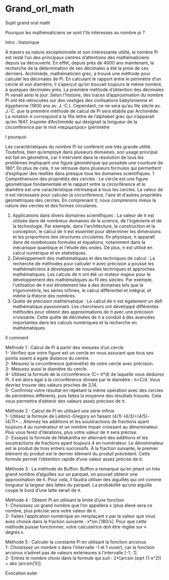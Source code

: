 # Grand_orl_math

Sujet grand oral math

Pourquoi les mathématiciens se sont t’ils intéressés au nombre pi ?

Intro : historique 

À travers sa nature exceptionnelle et son intéressante utilité, le nombre Pi est resté l’un des principaux centres d’attentions des mathématiciens depuis sa découverte. En effet, depuis près de 4000 ans maintenant, la recherche de la détermination de ses décimales a été la proie de ces derniers. Archimède, mathématicien grec, a trouvé une méthode pour calculer les décimales de Pi. En calculant le rapport entre le périmètre d’un cercle et son diamètre, il s’aperçut qu’on trouvait toujours le même nombre, à quelques décimales près. La première méthode d’obtention des décimales Pi venait ainsi le jour. Selon l’histoire, des traces d’approximation du nombre Pi ont été retrouvées sur des vestiges des civilisations babylonienne et égyptienne (1800 ans av. J.-C.). Cependant, ce ne sera qu’au IIIe siècle av. J.-C. que la première méthode de calcul de Pi sera établie par Archimède. La notation π correspond à la 16e lettre de l’alphabet grec qui n’apparait qu’en 1647. Inspirée d’Archimède qui désignait la longueur de la circonférence par le mot «περιμετροε» (périmètre

I pourquoi 

Les caractéristiques du nombre Pi lui confèrent une très grande utilité. Toutefois, bien qu’employé dans plusieurs domaines, son usage principal est fait en géométrie, car il intervient dans la résolution de tous les problèmes impliquant une figure géométrique qui possède une courbure de 180°. En plus de cela, π se retrouve dans plusieurs formules qui permettent d’expliquer des réalités dans presque tous les domaines scientifiques. 	1	Compréhension des propriétés des cercles : Le cercle est une figure géométrique fondamentale et le rapport entre la circonférence et le diamètre est une caractéristique intrinsèque à tous les cercles. La valeur de π est nécessaire pour calculer la circonférence, l'aire et d'autres propriétés géométriques des cercles. En comprenant π, nous comprenons mieux la nature des cercles et des formes circulaires.
1. Applications dans divers domaines scientifiques : La valeur de π est utilisée dans de nombreux domaines de la science, de l'ingénierie et de la technologie. Par exemple, dans l'architecture, la construction et la conception, le calcul de π est essentiel pour déterminer les dimensions et les proportions des structures circulaires. En physique, π apparaît dans de nombreuses formules et équations, notamment dans la mécanique quantique et l'étude des ondes. De plus, π est utilisé en calcul numérique et en statistiques.
2. Développement des mathématiques et des techniques de calcul : La recherche de méthodes pour calculer π avec précision a poussé les mathématiciens à développer de nouvelles techniques et approches mathématiques. Les calculs de π ont été un moteur majeur pour le développement des mathématiques au fil des siècles. Par exemple, l'utilisation de π est étroitement liée à des domaines tels que la trigonométrie, les séries infinies, le calcul différentiel et intégral, et même la théorie des nombres.
3. Quête de précision mathématique : Le calcul de π est également un défi mathématique passionnant. Les chercheurs ont développé différentes méthodes pour obtenir des approximations de π avec une précision croissante. Cette quête de décimales de π a conduit à des avancées importantes dans les calculs numériques et la recherche en mathématiques.



II comment 

Méthode 1 : Calcul de Pi à partir des mesures d’un cercle <br>
1- Vérifiez que votre figure est un cercle en vous assurant que tous ses points soient à égale distance du centre. <br>
2- Mesurez la circonférence (périmètre) de votre cercle avec précision.<br>
3- Mesurez aussi le diamètre du cercle.<br>
4- Utilisez la formule de la circonférence (C= π*d) de laquelle vous déduirez Pi. Il est alors égal à la circonférence divisée par le diamètre : π=C/d. Vous devriez trouver des valeurs proches de 3,14.<br>
5- Confirmez votre résultat en répétant la même opération avec des cercles de périmètres différents, puis faites la moyenne des résultats trouvés. Cela vous permettra d’obtenir des valeurs assez précises de π.<br>

Méthode 2 : Calcul de Pi en utilisant une série infinie<br>
1- Utilisez la formule de Leibniz-Gregory en faisant (4/1)-(4/3)+(4/5)-(4/7)+… Alternez les additions et les soustractions de fractions ayant toujours 4 au numérateur et un nombre impair croissant au dénominateur. Plus vous ferez d’itérations, plus votre valeur de π sera précise.<br>
2- Essayez la formule de Nilakantha en alternant des additions et les soustractions de fractions ayant toujours 4 en numérateur. Le dénominateur est le produit de trois entiers successifs. À la fraction suivante, le premier élément du produit est le dernier élément du produit précédent. Cette formule permet l’obtention rapide d’une valeur assez précise de π.

Méthode 3 : La méthode de Buffon. Buffon a remarqué qu’en jetant un très grand nombre d’aiguilles sur un parquet, on pouvait obtenir une approximation de π. Pour cela, il faudra utiliser des aiguilles qui ont comme longueur la largeur des lattes du parquet. La probabilité qu’une aiguille coupe le bord d’une latte serait de π.

Méthode 4 : Obtenir Pi en utilisant la limite d’une fonction<br>
1- Choisissez un grand nombre que l’on appellera x (plus élevé sera ce nombre, plus précise sera votre valeur de π.<br>
2- Faites l’application numérique en remplaçant x par la valeur que vous avez choisie dans la fraction suivante : x*sin [180/x]. Pour que cette méthode puisse fonctionner, votre calculatrice doit être réglée sur « degrés ».

Méthode 5 : Calculer la constante Pi en utilisant la fonction arcsinus<br>
1- Choisissez un nombre x dans l’intervalle -1 et 1 ouvert, car la fonction arcsinus n’admet pas de valeurs extérieures à l’intervalle [-1 ; 1].<br>
2- Entrez le nombre choisi dans la formule qui suit : 2*[arcsin (sqrt (1-x^2)) + abs (arcsin(1))].

Évocation euler 
